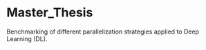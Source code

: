 # Master_Thesis
Benchmarking of different parallelization strategies applied to Deep Learning (DL).
